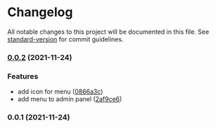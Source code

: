 # Changelog

All notable changes to this project will be documented in this file. See [standard-version](https://github.com/conventional-changelog/standard-version) for commit guidelines.

### [0.0.2](https://github.com/evgeniizab/m2-ezcore-module/compare/v0.0.1...v0.0.2) (2021-11-24)


### Features

* add icon for menu ([0866a3c](https://github.com/evgeniizab/m2-ezcore-module/commit/0866a3c08d9c0d9cffae44f5ed4fb2f1e68a0d2e))
* add menu to admin panel ([2af9ce6](https://github.com/evgeniizab/m2-ezcore-module/commit/2af9ce620ae3aaeec731421f5466d1d0293a95e5))

### 0.0.1 (2021-11-24)
